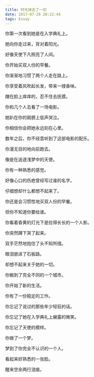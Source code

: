 ```yaml
---
title: 时光抹去了一切
date: 2017-07-26 20:22:44
tags: Essay
---
```


你第一次看到她是在入学典礼上。

她向你走过来，背对着阳光。

好像天使下凡照亮了人间。
<!-- more -->
你开始买双人份的早餐。

你渐渐地习惯了两个人走在路上。

你享受着风吹起长发，带来一缕香味。

蹭在脸上痒痒的，忍不住去抚摸。

你和几个人去看了一场电影。

她趴在你的肩膀上低声哭泣。

你相信你会把她永远刻在心里。

数年之后，你不经意听到了这部电影的配乐。

你漫无目的地向前跑去。

像是在追逐浅梦中的天使。

你有一种熟悉的感觉。

好像心口的伤疤曾经写过谁的名字。

仔细想却什么都想不起来了。

你还是会习惯性地买双人份的早餐。

但你不知道你要给谁。

你看着昏黄的灯光下是拉得长长的一个人影。

你突然蹲下哭了起来。

双手茫然地抱住了头不知所措。

眼泪嵌进了石板路。

却想不起来关于她的一切。

你搬到了完全不同的一个城市。

你开始了新的生活。

你有了一份稳定的工作。

你忘记了说过的那些年少轻狂的话。

你忘记了她在入学典礼上展露的微笑。

你忘记了天使的模样。

你做了一个梦。

梦到了你完全不认识的一个人。

看起来好熟悉的一张脸。

醒来空余两行泪痕。